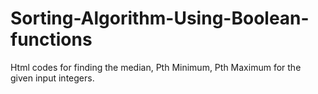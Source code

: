 # Sorting-Algorithm-Using-Boolean-functions
Html codes for finding the median, Pth Minimum, Pth Maximum for the given input integers.
